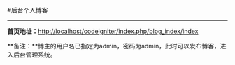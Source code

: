 #后台个人博客
***
**首页地址：**[http://localhost/codeigniter/index.php/blog_index/index](http://localhost/codeigniter/index.php/blog_index/index)

**备注：**博主的用户名已指定为admin，密码为admin，此时可以发布博客，进入后台管理系统。